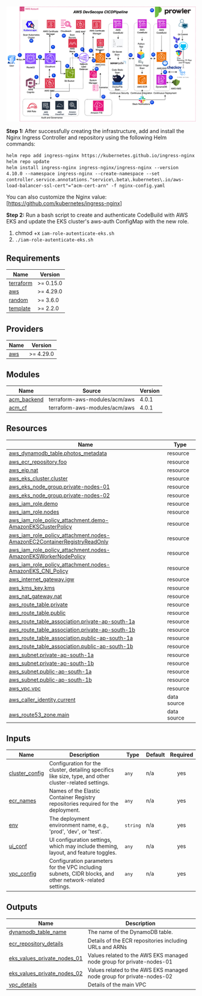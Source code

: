 ![CICD](docs/secops.png)

**Step 1:** 
After successfully creating the infrastructure, add and install the Nginx Ingress Controller and repository using the following Helm commands:    
```
helm repo add ingress-nginx https://kubernetes.github.io/ingress-nginx
helm repo update
helm install ingress-nginx ingress-nginx/ingress-nginx --version 4.10.0 --namespace ingress-nginx --create-namespace --set controller.service.annotations."service\.beta\.kubernetes\.io/aws-load-balancer-ssl-cert"="acm-cert-arn" -f nginx-config.yaml
```
You can also customize the Nginx value: [https://github.com/kubernetes/ingress-nginx]

**Step 2:** Run a bash script to create and authenticate CodeBuild with AWS EKS and update the EKS cluster's aws-auth ConfigMap with the new role.
1. chmod +x `iam-role-autenticate-eks.sh`
2. `./iam-role-autenticate-eks.sh`

## Requirements

| Name | Version |
|------|---------|
| <a name="requirement_terraform"></a> [terraform](#requirement\_terraform) | >= 0.15.0 |
| <a name="requirement_aws"></a> [aws](#requirement\_aws) | >= 4.29.0 |
| <a name="requirement_random"></a> [random](#requirement\_random) | >= 3.6.0 |
| <a name="requirement_template"></a> [template](#requirement\_template) | >= 2.2.0 |

## Providers

| Name | Version |
|------|---------|
| <a name="provider_aws"></a> [aws](#provider\_aws) | >= 4.29.0 |

## Modules

| Name | Source | Version |
|------|--------|---------|
| <a name="module_acm_backend"></a> [acm\_backend](#module\_acm\_backend) | terraform-aws-modules/acm/aws | 4.0.1 |
| <a name="module_acm_cf"></a> [acm\_cf](#module\_acm\_cf) | terraform-aws-modules/acm/aws | 4.0.1 |

## Resources

| Name | Type |
|------|------|
| [aws_dynamodb_table.photos_metadata](https://registry.terraform.io/providers/hashicorp/aws/latest/docs/resources/dynamodb_table) | resource |
| [aws_ecr_repository.foo](https://registry.terraform.io/providers/hashicorp/aws/latest/docs/resources/ecr_repository) | resource |
| [aws_eip.nat](https://registry.terraform.io/providers/hashicorp/aws/latest/docs/resources/eip) | resource |
| [aws_eks_cluster.cluster](https://registry.terraform.io/providers/hashicorp/aws/latest/docs/resources/eks_cluster) | resource |
| [aws_eks_node_group.private-nodes-01](https://registry.terraform.io/providers/hashicorp/aws/latest/docs/resources/eks_node_group) | resource |
| [aws_eks_node_group.private-nodes-02](https://registry.terraform.io/providers/hashicorp/aws/latest/docs/resources/eks_node_group) | resource |
| [aws_iam_role.demo](https://registry.terraform.io/providers/hashicorp/aws/latest/docs/resources/iam_role) | resource |
| [aws_iam_role.nodes](https://registry.terraform.io/providers/hashicorp/aws/latest/docs/resources/iam_role) | resource |
| [aws_iam_role_policy_attachment.demo-AmazonEKSClusterPolicy](https://registry.terraform.io/providers/hashicorp/aws/latest/docs/resources/iam_role_policy_attachment) | resource |
| [aws_iam_role_policy_attachment.nodes-AmazonEC2ContainerRegistryReadOnly](https://registry.terraform.io/providers/hashicorp/aws/latest/docs/resources/iam_role_policy_attachment) | resource |
| [aws_iam_role_policy_attachment.nodes-AmazonEKSWorkerNodePolicy](https://registry.terraform.io/providers/hashicorp/aws/latest/docs/resources/iam_role_policy_attachment) | resource |
| [aws_iam_role_policy_attachment.nodes-AmazonEKS_CNI_Policy](https://registry.terraform.io/providers/hashicorp/aws/latest/docs/resources/iam_role_policy_attachment) | resource |
| [aws_internet_gateway.igw](https://registry.terraform.io/providers/hashicorp/aws/latest/docs/resources/internet_gateway) | resource |
| [aws_kms_key.kms](https://registry.terraform.io/providers/hashicorp/aws/latest/docs/resources/kms_key) | resource |
| [aws_nat_gateway.nat](https://registry.terraform.io/providers/hashicorp/aws/latest/docs/resources/nat_gateway) | resource |
| [aws_route_table.private](https://registry.terraform.io/providers/hashicorp/aws/latest/docs/resources/route_table) | resource |
| [aws_route_table.public](https://registry.terraform.io/providers/hashicorp/aws/latest/docs/resources/route_table) | resource |
| [aws_route_table_association.private-ap-south-1a](https://registry.terraform.io/providers/hashicorp/aws/latest/docs/resources/route_table_association) | resource |
| [aws_route_table_association.private-ap-south-1b](https://registry.terraform.io/providers/hashicorp/aws/latest/docs/resources/route_table_association) | resource |
| [aws_route_table_association.public-ap-south-1a](https://registry.terraform.io/providers/hashicorp/aws/latest/docs/resources/route_table_association) | resource |
| [aws_route_table_association.public-ap-south-1b](https://registry.terraform.io/providers/hashicorp/aws/latest/docs/resources/route_table_association) | resource |
| [aws_subnet.private-ap-south-1a](https://registry.terraform.io/providers/hashicorp/aws/latest/docs/resources/subnet) | resource |
| [aws_subnet.private-ap-south-1b](https://registry.terraform.io/providers/hashicorp/aws/latest/docs/resources/subnet) | resource |
| [aws_subnet.public-ap-south-1a](https://registry.terraform.io/providers/hashicorp/aws/latest/docs/resources/subnet) | resource |
| [aws_subnet.public-ap-south-1b](https://registry.terraform.io/providers/hashicorp/aws/latest/docs/resources/subnet) | resource |
| [aws_vpc.vpc](https://registry.terraform.io/providers/hashicorp/aws/latest/docs/resources/vpc) | resource |
| [aws_caller_identity.current](https://registry.terraform.io/providers/hashicorp/aws/latest/docs/data-sources/caller_identity) | data source |
| [aws_route53_zone.main](https://registry.terraform.io/providers/hashicorp/aws/latest/docs/data-sources/route53_zone) | data source |

## Inputs

| Name | Description | Type | Default | Required |
|------|-------------|------|---------|:--------:|
| <a name="input_cluster_config"></a> [cluster\_config](#input\_cluster\_config) | Configuration for the cluster, detailing specifics like size, type, and other cluster-related settings. | `any` | n/a | yes |
| <a name="input_ecr_names"></a> [ecr\_names](#input\_ecr\_names) | Names of the Elastic Container Registry repositories required for the deployment. | `any` | n/a | yes |
| <a name="input_env"></a> [env](#input\_env) | The deployment environment name, e.g., 'prod', 'dev', or 'test'. | `string` | n/a | yes |
| <a name="input_ui_conf"></a> [ui\_conf](#input\_ui\_conf) | UI configuration settings, which may include theming, layout, and feature toggles. | `any` | n/a | yes |
| <a name="input_vpc_config"></a> [vpc\_config](#input\_vpc\_config) | Configuration parameters for the VPC including subnets, CIDR blocks, and other network-related settings. | `any` | n/a | yes |

## Outputs

| Name | Description |
|------|-------------|
| <a name="output_dynamodb_table_name"></a> [dynamodb\_table\_name](#output\_dynamodb\_table\_name) | The name of the DynamoDB table. |
| <a name="output_ecr_repository_details"></a> [ecr\_repository\_details](#output\_ecr\_repository\_details) | Details of the ECR repositories including URLs and ARNs |
| <a name="output_eks_values_private_nodes_01"></a> [eks\_values\_private\_nodes\_01](#output\_eks\_values\_private\_nodes\_01) | Values related to the AWS EKS managed node group for private-nodes-01 |
| <a name="output_eks_values_private_nodes_02"></a> [eks\_values\_private\_nodes\_02](#output\_eks\_values\_private\_nodes\_02) | Values related to the AWS EKS managed node group for private-nodes-02 |
| <a name="output_vpc_details"></a> [vpc\_details](#output\_vpc\_details) | Details of the main VPC |